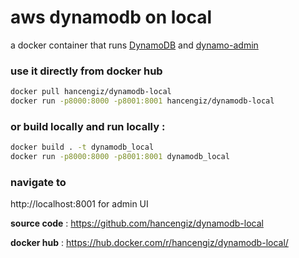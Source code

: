 # aws dynamodb on local

a docker container that runs [DynamoDB](http://www.dynamodb.com) and [dynamo-admin](https://github.com/aaronshaf/dynamodb-admin)

### use it directly from docker hub
```bash
docker pull hancengiz/dynamodb-local
docker run -p8000:8000 -p8001:8001 hancengiz/dynamodb-local
```

### or build locally and run locally :
```bash
docker build . -t dynamodb_local
docker run -p8000:8000 -p8001:8001 dynamodb_local
```

### navigate to
http://localhost:8001  for admin UI

**source code** :
https://github.com/hancengiz/dynamodb-local

**docker hub** :
https://hub.docker.com/r/hancengiz/dynamodb-local/
